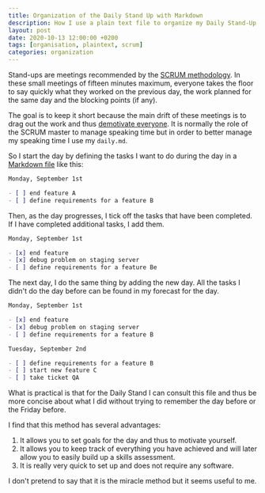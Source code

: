 ```yaml
---
title: Organization of the Daily Stand Up with Markdown
description: How I use a plain text file to organize my Daily Stand-Up
layout: post
date: 2020-10-13 12:00:00 +0200
tags: [organisation, plaintext, scrum]
categories: organization
---
```


Stand-ups are meetings recommended by the [SCRUM methodology](https://en.wikipedia.org/wiki/Stand-up_meeting). In these small meetings of fifteen minutes maximum, everyone takes the floor to say quickly what they worked on the previous day, the work planned for the same day and the blocking points (if any).

The goal is to keep it short because the main drift of these meetings is to drag out the work and thus [demotivate everyone](https://www.usehaystack.io/blog/we-cancelled-standups-and-let-the-team-build-heres-what-happened). It is normally the role of the SCRUM master to manage speaking time but in order to better manage my speaking time I use my `daily.md`.

So I start the day by defining the tasks I want to do during the day in a [Markdown file](https://commonmark.org/) like this:

```markdown
Monday, September 1st

- [ ] end feature A
- [ ] define requirements for a feature B
```

Then, as the day progresses, I tick off the tasks that have been completed. If I have completed additional tasks, I add them.

```markdown
Monday, September 1st

- [x] end feature
- [x] debug problem on staging server
- [ ] define requirements for a feature Be
```

The next day, I do the same thing by adding the new day. All the tasks I didn't do the day before can be found in my forecast for the day.

```markdown
Monday, September 1st

- [x] end feature
- [x] debug problem on staging server
- [ ] define requirements for a feature B

Tuesday, September 2nd

- [ ] define requirements for a feature B
- [ ] start new feature C
- [ ] take ticket QA
```

What is practical is that for the Daily Stand I can consult this file and thus be more concise about what I did without trying to remember the day before or the Friday before.

I find that this method has several advantages:

1. It allows you to set goals for the day and thus to motivate yourself.
2. It allows you to keep track of everything you have achieved and will later allow you to easily build up a skills assessment.
3. It is really very quick to set up and does not require any software.

I don't pretend to say that it is the miracle method but it seems useful to me.

